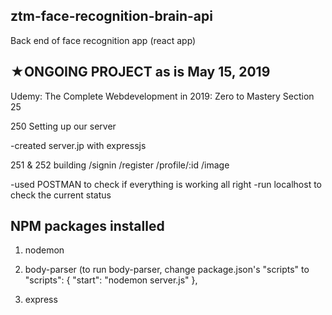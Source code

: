 ## ztm-face-recognition-brain-api

Back end of face recognition app (react app)

## ★ONGOING PROJECT as is May 15, 2019

Udemy: The Complete Webdevelopment in 2019: Zero to Mastery
Section 25

250 Setting up our server

-created server.jp with expressjs

251 & 252 building /signin /register /profile/:id /image

-used POSTMAN to check if everything is working all right
-run localhost to check the current status

## NPM packages installed

1) nodemon

2) body-parser (to run body-parser, change package.json's "scripts" to 
"scripts": {
    "start": "nodemon server.js"
  },

3) express



